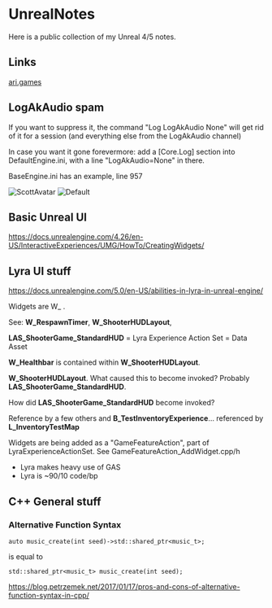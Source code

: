 # UnrealNotes

Here is a public collection of my Unreal 4/5 notes.

## Links
[ari.games](https://flassari.notion.site/Ari-s-Unreal-Engine-Notes-1a75e43f4014464984d4fae0617e5cef)

## LogAkAudio spam
If you want to suppress it, the command "Log LogAkAudio None" will get rid of it for a session (and everything else from the LogAkAudio channel)

In case you want it gone forevermore: add a [Core.Log] section into DefaultEngine.ini, with a line "LogAkAudio=None" in there.

BaseEngine.ini has an example, line 957

![ScottAvatar](https://media.retroachievements.org/UserPic/Scott.png)
![Default](https://media.retroachievements.org/Images/000001.png)


## Basic Unreal UI

https://docs.unrealengine.com/4.26/en-US/InteractiveExperiences/UMG/HowTo/CreatingWidgets/



## Lyra UI stuff

https://docs.unrealengine.com/5.0/en-US/abilities-in-lyra-in-unreal-engine/

Widgets are W_ . 

See: **W_RespawnTimer**, **W_ShooterHUDLayout**, 

**LAS_ShooterGame_StandardHUD** = Lyra Experience Action Set = Data Asset

**W_Healthbar** is contained within **W_ShooterHUDLayout**.

**W_ShooterHUDLayout**. What caused this to become invoked? Probably **LAS_ShooterGame_StandardHUD**.

How did **LAS_ShooterGame_StandardHUD** become invoked?

Reference by a few others and **B_TestInventoryExperience**... referenced by **L_InventoryTestMap**


Widgets are being added as a "GameFeatureAction", part of LyraExperienceActionSet. See GameFeatureAction_AddWidget.cpp/h



* Lyra makes heavy use of GAS
* Lyra is ~90/10 code/bp


## C++ General stuff

### Alternative Function Syntax
```
auto music_create(int seed)->std::shared_ptr<music_t>;
```
is equal to
```
std::shared_ptr<music_t> music_create(int seed);
```
https://blog.petrzemek.net/2017/01/17/pros-and-cons-of-alternative-function-syntax-in-cpp/
